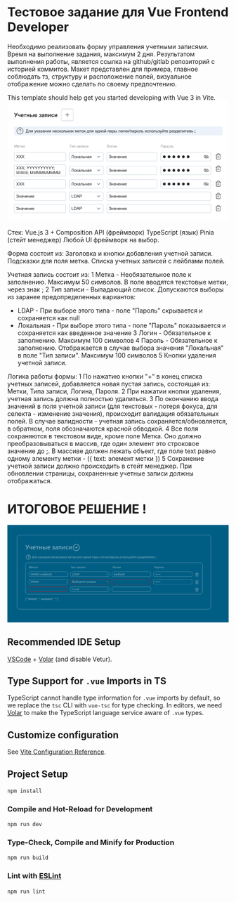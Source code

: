 # Тестовое задание для Vue Frontend Developer

Необходимо реализовать форму управления учетными записями.
Время на выполнение задания, максимум 2 дня.
Результатом выполнения работы, является ссылка на github/gitlab репозиторий с историей коммитов.
Макет представлен для примера, главное соблюдать тз, структуру и расположение полей, визуальное отображение можно сделать по своему предпочтению.

This template should help get you started developing with Vue 3 in Vite.
![alt text](public/forma.png)

Стек:
Vue.js 3 + Composition API (фреймворк)
TypeScript (язык)
Pinia (стейт менеджер)
Любой UI фреймворк на выбор.

Форма состоит из:
Заголовка и кнопки добавления учетной записи.
Подсказки для поля метка.
Списка учетных записей с лейблами полей.

Учетная запись состоит из:
1 Метка - Необязательное поле к заполнению. Максимум 50 символов. В поле вводятся текстовые метки, через знак ;
2 Тип записи - Выпадающий список. Допускаются выборы из заранее предопределенных вариантов:
- LDAP - При выборе этого типа - поле "Пароль" скрывается и сохраняется как null
- Локальная - При выборе этого типа - поле "Пароль" показывается и сохраняется как введенное значение
3 Логин - Обязательное к заполнению. Максимум 100 символов
4 Пароль - Обязательное к заполнению. Отображается в случае выбора значения "Локальная" в поле "Тип записи". Максимум 100 символов
5 Кнопки удаления учетной записи.

Логика работы формы:
1 По нажатию кнопки "+" в конец списка учетных записей, добавляется новая пустая запись, состоящая из: Метки, Типа записи, Логина, Пароля.
2 При нажатии кнопки удаления, учетная запись должна полностью удалиться.
3 По окончанию ввода значений в поля учетной записи (для текстовых - потеря фокуса, для селекта - изменение значения), происходит валидация обязательных полей. В случае валидности - учетная запись сохраняется/обновляется, в обратном, поля обозначаются красной обводкой.
4 Все поля сохраняются в текстовом виде, кроме поле Метка. Оно должно преобразовываться в массив, где один элемент это строковое значение до ;. В массиве должен лежать объект, где поле text равно одному элементу метки - ({ text: элемент метки })
5 Сохранение учетной записи должно происходить в стейт менеджер. При обновлении страницы, сохраненные учетные записи должны отображаться.

# ИТОГОВОЕ РЕШЕНИЕ !
![alt text](public/image.png)

## Recommended IDE Setup

[VSCode](https://code.visualstudio.com/) + [Volar](https://marketplace.visualstudio.com/items?itemName=Vue.volar) (and disable Vetur).

## Type Support for `.vue` Imports in TS

TypeScript cannot handle type information for `.vue` imports by default, so we replace the `tsc` CLI with `vue-tsc` for type checking. In editors, we need [Volar](https://marketplace.visualstudio.com/items?itemName=Vue.volar) to make the TypeScript language service aware of `.vue` types.

## Customize configuration

See [Vite Configuration Reference](https://vite.dev/config/).

## Project Setup

```sh
npm install
```

### Compile and Hot-Reload for Development

```sh
npm run dev
```

### Type-Check, Compile and Minify for Production

```sh
npm run build
```

### Lint with [ESLint](https://eslint.org/)

```sh
npm run lint
```
